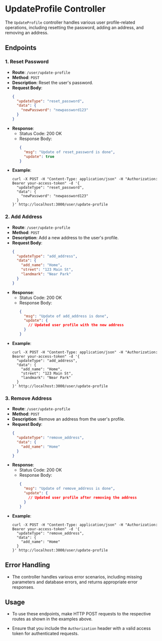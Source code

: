 # UpdateProfile Controller

The `UpdateProfile` controller handles various user profile-related operations, including resetting the password, adding an address, and removing an address.

## Endpoints

### 1. Reset Password

- **Route**: `/user/update-profile`
- **Method**: `POST`
- **Description**: Reset the user's password.
- **Request Body**:
  ```json
  {
    "updateType": "reset_password",
    "data": {
      "newPassword": "newpassword123"
    }
  }
  ```
- **Response**:
  - Status Code: 200 OK
  - Response Body:
    ```json
    {
      "msg": "Update of reset_password is done",
      "update": true
    }
    ```
- **Example**:
  ```shell
  curl -X POST -H "Content-Type: application/json" -H "Authorization: Bearer your-access-token" -d '{
    "updateType": "reset_password",
    "data": {
      "newPassword": "newpassword123"
    }
  }' http://localhost:3000/user/update-profile
  ```

### 2. Add Address

- **Route**: `/user/update-profile`
- **Method**: `POST`
- **Description**: Add a new address to the user's profile.
- **Request Body**:
  ```json
  {
    "updateType": "add_address",
    "data": {
      "add_name": "Home",
      "street": "123 Main St",
      "landmark": "Near Park"
    }
  }
  ```
- **Response**:
  - Status Code: 200 OK
  - Response Body:
    ```json
    {
      "msg": "Update of add_address is done",
      "update": {
        // Updated user profile with the new address
      }
    }
    ```
- **Example**:
  ```shell
  curl -X POST -H "Content-Type: application/json" -H "Authorization: Bearer your-access-token" -d '{
    "updateType": "add_address",
    "data": {
      "add_name": "Home",
      "street": "123 Main St",
      "landmark": "Near Park"
    }
  }' http://localhost:3000/user/update-profile
  ```

### 3. Remove Address

- **Route**: `/user/update-profile`
- **Method**: `POST`
- **Description**: Remove an address from the user's profile.
- **Request Body**:
  ```json
  {
    "updateType": "remove_address",
    "data": {
      "add_name": "Home"
    }
  }
  ```
- **Response**:
  - Status Code: 200 OK
  - Response Body:
    ```json
    {
      "msg": "Update of remove_address is done",
      "update": {
        // Updated user profile after removing the address
      }
    }
    ```
- **Example**:
  ```shell
  curl -X POST -H "Content-Type: application/json" -H "Authorization: Bearer your-access-token" -d '{
    "updateType": "remove_address",
    "data": {
      "add_name": "Home"
    }
  }' http://localhost:3000/user/update-profile
  ```

## Error Handling

- The controller handles various error scenarios, including missing parameters and database errors, and returns appropriate error responses.

## Usage

- To use these endpoints, make HTTP POST requests to the respective routes as shown in the examples above.

- Ensure that you include the `Authorization` header with a valid access token for authenticated requests.
